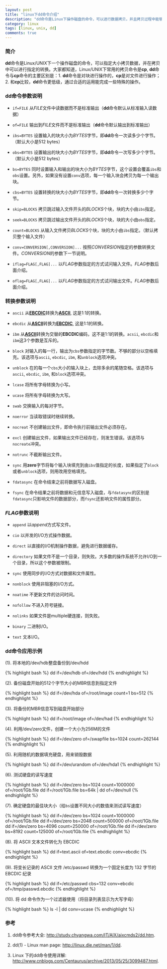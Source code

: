 ```yaml
---
layout: post
title: "linux下dd命令介绍"
description: "dd命令是Linux下操作磁盘的命令，可以进行数据拷贝，并且拷贝过程中能够进行指定的转换。"
category: linux
tags: [linux, unix, dd]
comments: true
---
```


### 简介

**dd**命令是Linux/UNIX下一个操作磁盘的命令，可以指定大小拷贝数据，并在拷贝中可以进行指定的转换。大家都知道，Linux/UNIX下常用的拷贝命令是**cp**, **dd**命令与**cp**命令的主要区别是：1. **dd**命令是对块进行操作的，**cp**是对文件进行操作；2. 和**cp**比较，**dd**命令更低级，通过合适的运用能完成一些特殊的操作。

<!-- more -->

### dd命令参数说明

* `if=FILE` 从*FILE*文件中读数据而不是标准输出（**dd**命令默认从标准输入读数据）

* `of=FILE` 输出到*FILE*文件而不是标准输出（**dd**命令默认输出到标准输出）

* `ibs=BYTES` 设置输入的块大小为*BYTES*字节，即**dd**命令一次读多少个字节。（默认大小是512 bytes）

* `obs=BYTES` 设置输出的块大小为*BYTES*字节，即**dd**命令一次写多少个字节。（默认大小是512 bytes）

* `bs=BYTES` 同时设置输入和输出的块大小为*BYTES*字节，这个设置会覆盖`ibs`和`obs`设置。另外，如果没有设置`conv`选项，每一个输入块会拷贝为每一个输出块。

* `cbs=BYTES` 设置转换的块大小为*BYTES*字节，即**dd**命令一次转换多少个字节。

* `skip=BLOCKS` 拷贝跳过输入文件开头的*BLOCKS*个块，块的大小由`ibs`指定。

* `seek=BLOCKS` 拷贝跳过输出文件开头的*BLOCKS*个块，块的大小由`obs`指定。

* `count=BLOCKS` 从输入文件拷贝*BLOCKS*个块，块的大小由`ibs`指定。（默认拷贝整个输入文件）

* `conv=CONVERSION[,CONVERSION]...` 按照*CONVERSION*指定的参数转换文件。*CONVERSION*的参数下一节说明。

* `iflag=FLAG[,FLAG]...` 以*FLAG*参数指定的方式试问输入文件。*FLAG*参数后面介绍。

* `oflag=FLAG[,FLAG]...` 以*FLAG*参数指定的方式试问输出文件。*FLAG*参数后面介绍。

### 转换参数说明

* `ascii` 从[**EBCDIC**](http://zh.wikipedia.org/wiki/EBCDIC)转换为[**ASCII**](http://zh.wikipedia.org/zh-cn/ASCII), 这是1:1的转换。

* `ebcdic` 从[**ASCII**](http://zh.wikipedia.org/zh-cn/ASCII)转换为[**EBCDIC**](http://zh.wikipedia.org/wiki/EBCDIC), 这是1:1的转换。

* `ibm` 从[**ASCII**](http://zh.wikipedia.org/zh-cn/ASCII)转换为交替的**EBCDIC**编码，这不是1:1的转换。`acsii`, `ebcdic`和`ibm`这3个参数是互斥的。

* `block` 对输入的每一行，输出为`cbs`参数指定的字节数。不够的部分以空格填充。该选项与`ascii`, `ebcdic`, `ibm`, 和`unblock`选项冲突。

* `unblock` 在的每一个`cbs`大小的输入块上，去除多余的尾随空格。该选项与`ascii`, `ebcdic`, `ibm`, 和`block`选项冲突。

* `lcase` 将所有字母转换为小写。

* `ucase` 将所有字母转换为大写。

* `swab` 交换输入的每对字节。

* `noerror` 当读取错误时继续转换。

* `nocreat` 不创建输出文件，即命令执行前输出文件必须存在。

* `excl` 创建输出文件，如果输出文件已经存在，则发生错误。该选项与`nocreate`冲突。

* `notrunc` 不截断输出文件。

* `sync` 用**zero**字节将每个输入块填充到由`ibs`值指定的长度，如果指定了`block`或者`unblock`选项，则用改用空格填充。

* `fdatasync` 在命令结束之前将数据写入磁盘。

* `fsync` 在命令结果之前将数据和元信息写入磁盘，与`fdatasync`的区别是`fdatasync`只影响文件的数据部分，而`fsync`还影响文件的属性部分。

### *FLAG*参数说明

* `append` 以*append*方式写文件。

* `cio` 以并发的I/O方式操作数据。

* `direct` 以直接的I/O机制操作数据，避免进行数据缓存。

* `directory` 如果文件不是一个目录，则失败。大多数的操作系统不允许I/O到一个目录，所以这个参数被限制。

* `sync` 使用同步的I/O方式对数据和文件属性。

* `nonblock` 使用非阻塞的I/O方式。

* `noatime` 不更新文件的访问时间。

* `nofollow` 不进入符号链接。

* `nolinks` 如果文件是multiple硬连接，则失败。

* `binary` 二进制I/O。

* `text` 文本I/O。

### dd命令应用示例

(1). 将本地的/dev/hdb整盘备份到/dev/hdd

{% highlight bash %}
dd if=/dev/hdb of=/dev/hdd
{% endhighlight %}

(2). 备份磁盘开始的512个字节大小的MBR信息到指定文件

{% highlight bash %}
dd if=/dev/hda of=/root/image count=1 bs=512
{% endhighlight %}

(3). 将备份的MBR信息写到磁盘开始部分

{% highlight bash %}
dd if=/root/image of=/dev/had
{% endhighlight %}

(4). 利用/dev/zero文件，创建一个大小为256M的文件

{% highlight bash %}
dd if=/dev/zero of=/swapfile bs=1024 count=262144
{% endhighlight %}

(5). 利用随机的数据填充硬盘，用来销毁数据

{% highlight bash %}
dd if=/dev/urandom of=/dev/hda1
{% endhighlight %}

(6). 测试硬盘的读写速度

{% highlight bash %}
dd if=/dev/zero bs=1024 count=1000000 of=/root/1Gb.file
dd if=/root/1Gb.file bs=64k | dd of=/dev/null
{% endhighlight %}

(7). 确定硬盘的最佳块大小（给`bs`设置不同大小的数值来测试读写速度）
	
{% highlight bash %}
dd if=/dev/zero bs=1024 count=1000000 of=/root/1Gb.file
dd if=/dev/zero bs=2048 count=500000 of=/root/1Gb.file
dd if=/dev/zero bs=4096 count=250000 of=/root/1Gb.file
dd if=/dev/zero bs=8192 count=125000 of=/root/1Gb.file
{% endhighlight %}

(8). 将 ASCII 文本文件转化为 EBCDIC

{% highlight bash %}
dd if=text.ascii of=text.ebcdic conv=ebcdic
{% endhighlight %}

(9). 将变长记录的 ASCII 文件 /etc/passwd 转换为一个固定长度为 132 字节的 EBCDIC 纪录

{% highlight bash %}
dd if=/etc/passwd cbs=132 conv=ebcdic of=/tmp/passwd.ebcdic
{% endhighlight %}

(10). 将 dd 命令作为一个过滤器使用（将目录列表显示为大写字母）

{% highlight bash %}
ls -l | dd  conv=ucase
{% endhighlight %}

### 参考

1. dd命令参考大全: <http://study.chyangwa.com/IT/AIX/aixcmds2/dd.htm>.

2. dd(1) - Linux man page: <http://linux.die.net/man/1/dd>.

3. Linux 下的dd命令使用详解: <http://www.cnblogs.com/Centaurus/archive/2013/05/25/3099487.html>.
